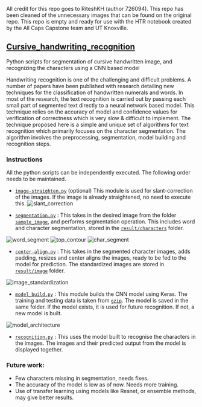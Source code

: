 All credit for this repo goes to RiteshKH (author 726094). This repo has been cleaned of the unnecessary images that can be found on the original repo. This repo is empty and ready for use with the HTR notebook created by the All Caps Capstone team and UT Knoxville.

## [Cursive_handwriting_recognition](https://github.com/RiteshKH/Cursive_handwriting_recognition)

Python scripts for segmentation of cursive handwritten image, and recognizing the characters using a CNN based model

Handwriting recognition is one of the challenging and difficult problems. A number of papers have been published with research detailing new techniques for the classification of handwritten numerals and words. In most of the research, the text recognition is carried out by passing each small part of segmented text directly to a neural network based model. This technique relies on the accuracy of model and confidence values for verification of correctness which is very slow & difficult to implement.
The technique proposed here is a simple and unique set of algorithms for text recognition which primarily focuses on the character segmentation. The algorithm involves the preprocessing, segmentation, model building and recognition steps.

### Instructions 

All the python scripts can be independently executed. The following order needs to be maintained.

* [`image-straighten.py`](https://github.com/RiteshKH/Cursive_handwriting_recognition/blob/master/image-straighten.py) (optional) This module is used for slant-correction of the images. If the image is already straightened, no need to execute this.
![slant_correction](https://user-images.githubusercontent.com/38212000/61037250-4d87db00-a3e8-11e9-9552-71c26e789b7a.JPG)

* [`segmentation.py`](https://github.com/RiteshKH/Cursive_handwriting_recognition/blob/master/segmentation.py) : This takes in the desired image from the folder [`sample_image`](https://github.com/RiteshKH/Cursive_handwriting_recognition/tree/master/sample_images), and performs segmentation operation. This includes word and character segmentation, stored in the [`result/characters`](https://github.com/RiteshKH/Cursive_handwriting_recognition/tree/master/result/new_result) folder.

![word_segment](https://user-images.githubusercontent.com/38212000/61037258-51b3f880-a3e8-11e9-88ed-f519d9e4e4a0.JPG)
![top_contour](https://user-images.githubusercontent.com/38212000/61037267-55e01600-a3e8-11e9-9c4a-b63a7b22eef8.JPG)
![char_segment](https://user-images.githubusercontent.com/38212000/61037274-58db0680-a3e8-11e9-8c01-1e73908c295c.JPG)

* [`center-align.py`](https://github.com/RiteshKH/Cursive_handwriting_recognition/blob/master/center-align.py) : This takes in the segmented character images, adds padding, resizes and center aligns the images, ready to be fed to the model for prediction. The standardized images are stored in [`result/image`](https://github.com/RiteshKH/Cursive_handwriting_recognition/tree/master/result/image) folder.

![image_standardization](https://user-images.githubusercontent.com/38212000/61037283-5d072400-a3e8-11e9-8a8c-84625ce56812.JPG)

* [`model_build.py`](https://github.com/RiteshKH/Cursive_handwriting_recognition/blob/master/model_build.py) : This module builds the CNN model using Keras. The training and testing data is taken from [`gzip`](https://github.com/RiteshKH/Cursive_handwriting_recognition/tree/master/gzip). The model is saved in the same folder. If the model exists, it is used for future recognition. If not, a new model is built.

![model_architecture](https://user-images.githubusercontent.com/38212000/61037287-5f697e00-a3e8-11e9-9769-f61a02072960.JPG)

* [`recognition.py`](https://github.com/RiteshKH/Cursive_handwriting_recognition/blob/master/recognition.py) : This uses the model built to recognise the characters in the images. The images and their predicted output from the model is displayed together.

### Future work:

* Few characters missing in segmentation, needs fixes.
* The accuracy of the model is low as of now. Needs more training.
* Use of transfer learning using models like Resnet, or ensemble methods, may give better results.
